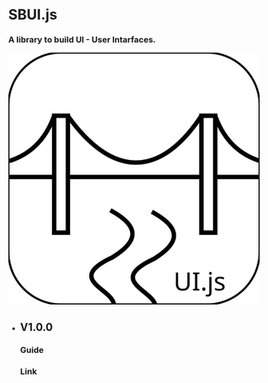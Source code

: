 # SBUI.js
### A library to build UI - User Intarfaces.
![Logo](drawing.svg)

- ## V1.0.0

    ### Guide

    ### Link